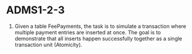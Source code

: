 # ADMS1-2-3
1. Given a table FeePayments, the task is to simulate a transaction where multiple payment entries are inserted at once. The goal is to demonstrate that all inserts happen successfully together as a single transaction unit (Atomicity). 
